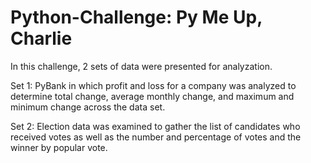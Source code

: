 # Python-Challenge: Py Me Up, Charlie

In this challenge, 2 sets of data were presented for analyzation. 

Set 1: PyBank in which profit and loss for a company was analyzed to determine total change, average monthly change, and maximum and minimum change across the data set.

Set 2: Election data was examined to gather the list of candidates who received votes as well as the number and percentage of votes and the winner by popular vote. 
	
